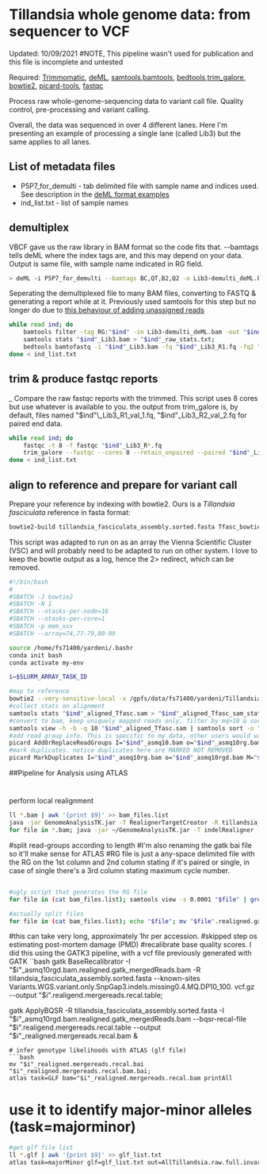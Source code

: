 # Tillandsia whole genome data: from sequencer to VCF
Updated: 10/09/2021
#NOTE, This pipeline wasn't used for publication and this file is incomplete and untested

Required: [Trimmomatic](http://www.usadellab.org/cms/?page=trimmomatic), [deML](https://github.com/grenaud/deML), [samtools](https://github.com/samtools/samtools),[bamtools](https://github.com/pezmaster31/bamtools), [bedtools](https://github.com/arq5x/bedtools2),[trim_galore](https://www.bioinformatics.babraham.ac.uk/projects/trim_galore/), [bowtie2](http://bowtie-bio.sourceforge.net/bowtie2/index.shtml), [picard-tools](https://broadinstitute.github.io/picard/), [fastqc](https://www.bioinformatics.babraham.ac.uk/projects/fastqc/)

Process raw whole-genome-sequencing data to variant call file. Quality control, pre-processing and variant calling.

Overall, the data was sequenced in over 4 different lanes. Here I'm presenting an example of processing a single lane (called Lib3) but the same applies to all lanes. 

## List of metadata files
- P5P7_for_demulti - tab delimited file with sample name and indices used. See description in the [deML format examples](https://github.com/grenaud/deML)
- ind_list.txt - list of sample names

## demultiplex

VBCF gave us the raw library in BAM format so the code fits that. --bamtags tells deML where the index tags are, and this may depend on your data. Output is same file, with sample name indicated in RG field. 

```bash
> deML -i P5P7_for_demulti --bamtags BC,QT,B2,Q2 -o Lib3-demulti_deML.bam -s demult_stats.txt -e demult_unassigned.txt Lib3_raw.bam
```
Seperating the demultiplexed file to many BAM files, converting to FASTQ & generating a report while at it. Previously used samtools for this step but no longer do due to [this behaviour of adding unassigned reads](https://github.com/samtools/samtools/issues/896) 

```bash
while read ind; do
	bamtools filter -tag RG:"$ind" -in Lib3-demulti_deML.bam -out "$ind"_Lib3.bam;
	samtools stats "$ind"_Lib3.bam > "$ind"_raw_stats.txt;
	bedtools bamtofastq -i "$ind"_Lib3.bam -fq "$ind"_Lib3_R1.fq -fq2 "$ind"_Lib3_R2.fq;
done < ind_list.txt
```

## trim & produce fastqc reports 
_
Compare the raw fastqc reports with the trimmed. This script uses 8 cores but use whatever is available to you.
the output from trim_galore is, by default, files named "$ind"\_Lib3_R1_val_1.fq, "$ind"\_Lib3_R2_val_2.fq for paired end data.

```bash
while read ind; do
	fastqc -t 8 -f fastqc "$ind"_Lib3_R*.fq 
	trim_galore --fastqc --cores 8 --retain_unpaired --paired "$ind"_Lib3_R1.fq "$ind"_Lib3_R2.fq;
done < ind_list.txt
```

## align to reference and prepare for variant call

Prepare your reference by indexing with bowtie2. Ours is a *Tillandsia fasciculata* reference in fasta format:

```bash
bowtie2-build tillandsia_fasciculata_assembly.sorted.fasta Tfasc_bowtie2_index
```

This script was adapted to run on as an array the Vienna Scientific Cluster (VSC) and will probably need to be adapted to run on other system.
I love to keep the bowtie output as a log, hence the 2> redirect, which can be removed.

```bash
#!/bin/bash
#
#SBATCH -J bowtie2
#SBATCH -N 1
#SBATCH --ntasks-per-node=16
#SBATCH --ntasks-per-core=1
#SBATCH -p mem_xxx
#SBATCH --array=74,77-79,80-99

source /home/fs71400/yardeni/.bashr
conda init bash  
conda activate my-env

i=$SLURM_ARRAY_TASK_ID

#map to reference
bowtie2 --very-sensitive-local -x /gpfs/data/fs71400/yardeni/Tillandsia_ref/Tfasc_bowtie2_index -1 "$i"_Lib3_R1_val_1.fq -2 "$i"B_Lib5_R2_val_2.fq -S "$i"_aligned_Tfas.sam -p 16 2> "$i"B_bowtie2.log;
#collect stats on alignment
samtools stats "$ind"_aligned_Tfasc.sam > "$ind"_aligned_Tfasc_sam_stats.txt;
#convert to bam, keep uniquely mapped reads only, filter by mq>10 & sort
samtools view -h -b -q 10 "$ind"_aligned_Tfasc.sam | samtools sort -o "$ind"_asmq10.bam;
#add read group info. This is specific to my data, other users would want to modify
picard AddOrReplaceReadGroups I="$ind"_asmq10.bam o="$ind"_asmq10rg.bam RGLB=WGD RGPL=illumina RGPU=Lib3 RGSM="$ind" RGID="$ind";
#mark duplicates. notice duplicates here are MARKED NOT REMOVED
picard MarkDuplicates I="$ind"_asmq10rg.bam o="$ind"_asmq10rgd.bam M="$ind"_dup_metrics.txt;
```

##Pipeline for Analysis using ATLAS
#

perform local realignment

```bash
ll *.bam | awk '{print $9}' >> bam_files.list
java -jar GenomeAnalysisTK.jar -T RealignerTargetCreator -R tillandsia_fasciculata_assembly.sorted.fasta -I bam_files.list -o gatk.realigner.intervals
for file in *.bam; java -jar ~/GenomeAnalysisTK.jar -T indelRealigner -R tillandsia_fasciculata_assembly.sorted.fasta -I "$file" -targetIntervals gatk.reliagner.intervals -o "$file".realigned.gatk.bam; end
```

#split read-groups according to length
#I'm also renaming the gatk bai file so it'll make sense for ATLAS
#RG file is just a any-space delimited file with the RG on the 1st column and 2nd column stating if it's paired or single, in case of single there's a 3rd column stating maximum cycle number.


```bash

#ugly script that generates the RG file
for file in (cat bam_files.list); samtools view -s 0.0001 "$file" | grep "RG" | awk '{print $14}' | cut -d : -f 3 | awk -F '\t' -v OFS='\t' '{ $(NF+1) = "paired"; print }' - >> "$file"_RG.txt; sort "$file"_RG.txt | uniq >> "$file"_RG_atlas.txt; rm "$file"_RG.txt; end

#actually split files
for file in (cat bam_files.list); echo "$file"; mv "$file".realigned.gatk.bai "$file".realigned.gatk.bam.bai; atlas task=splitMerge bam="$file".realigned.gatk.bam readGroupSettings="$file"_RG.txt_atlas_settings.txt;end
```

#this can take very long, approximately 1hr per accession.
#skipped step os estimating post-mortem damage (PMD)
#recalibrate base quality scores. I did this using the GATK3 pipeline, with a vcf file previously generated with GATK
``bash
gatk BaseRecalibrator -I "$i"_asmq10rgd.bam.realigned.gatk_mergedReads.bam -R tillandsia_fasciculata_assembly.sorted.fasta --known-sites Variants.WGS.variant.only.SnpGap3.indels.missing0.4.MQ.DP10_100.
vcf.gz --output "$i".realigend.mergereads.recal.table;

gatk ApplyBQSR -R tillandsia_fasciculata_assembly.sorted.fasta -I "$i"_asmq10rgd.bam.realigned.gatk_mergedReads.bam --bqsr-recal-file "$i".realigend.mergereads.recal.table --output "$i"_realigned.mergereads.recal.bam &
```
# infer genotype likelihoods with ATLAS (glf file)
```bash
mv "$i"_realigned.mergereads.recal.bai "$i"_realigned.mergereads.recal.bam.bai;
atlas task=GLF bam="$i"_realigned.mergereads.recal.bam printAll
```
# use it to identify major-minor alleles (task=majorminor)
```bash
#get glf file list
ll *.glf | awk '{print $9}' >> glf_list.txt
atlas task=majorMinor glf=glf_list.txt out=AllTillandsia.raw.full.invariant.variant.vcf
```



